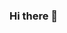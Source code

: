 ### Hi there 👋

<!--
**SiriGjersoe/SiriGjersoe** is a ✨ _special_ ✨ repository because its `README.md` (this file) appears on your GitHub profile.

Here are some ideas to get you started:

- 🔭 I’m currently working on various Python scripts
- 🌱 I’m currently learning 'for loops', functions, and promt options
- 👯 I’m looking to collaborate on NLP projects, 
- 🤔 I’m looking for help with upgrading my python scripts
- 💬 Ask me about anything
- 📫 How to reach me: siri.gjersoe@gmail.com
- 😄 Pronouns: she/her
- ⚡ Fun fact: I love inversions
-->
